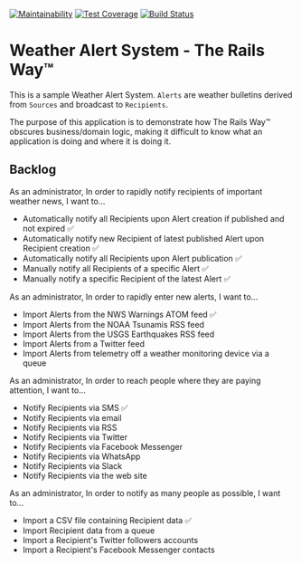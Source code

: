 [![Maintainability](https://api.codeclimate.com/v1/badges/0a5e9939cb8c216913e9/maintainability)](https://codeclimate.com/github/aridlehoover/was-rails/maintainability) [![Test Coverage](https://api.codeclimate.com/v1/badges/0a5e9939cb8c216913e9/test_coverage)](https://codeclimate.com/github/aridlehoover/was-rails/test_coverage) [![Build Status](https://travis-ci.com/aridlehoover/was-rails.svg?branch=master)](https://travis-ci.com/aridlehoover/was-rails)

# Weather Alert System - The Rails Way™

This is a sample Weather Alert System. `Alerts` are weather bulletins
derived from `Sources` and broadcast to `Recipients`.

The purpose of this application is to demonstrate how The Rails Way™
obscures business/domain logic, making it difficult to know what an
application is doing and where it is doing it.

## Backlog

As an administrator,
In order to rapidly notify recipients of important weather news,
I want to...

* Automatically notify all Recipients upon Alert creation if published and not expired ✅
* Automatically notify new Recipient of latest published Alert upon Recipient creation ✅
* Automatically notify all Recipients upon Alert publication ✅
* Manually notify all Recipients of a specific Alert ✅
* Manually notify a specific Recipient of the latest Alert ✅

As an administrator,
In order to rapidly enter new alerts,
I want to...

* Import Alerts from the NWS Warnings ATOM feed ✅
* Import Alerts from the NOAA Tsunamis RSS feed
* Import Alerts from the USGS Earthquakes RSS feed
* Import Alerts from a Twitter feed
* Import Alerts from telemetry off a weather monitoring device via a queue

As an administrator,
In order to reach people where they are paying attention,
I want to...

* Notify Recipients via SMS ✅
* Notify Recipients via email
* Notify Recipients via RSS
* Notify Recipients via Twitter
* Notify Recipients via Facebook Messenger
* Notify Recipients via WhatsApp
* Notify Recipients via Slack
* Notify Recipients via the web site

As an administrator,
In order to notify as many people as possible,
I want to...

* Import a CSV file containing Recipient data ✅
* Import Recipient data from a queue
* Import a Recipient's Twitter followers accounts
* Import a Recipient's Facebook Messenger contacts
